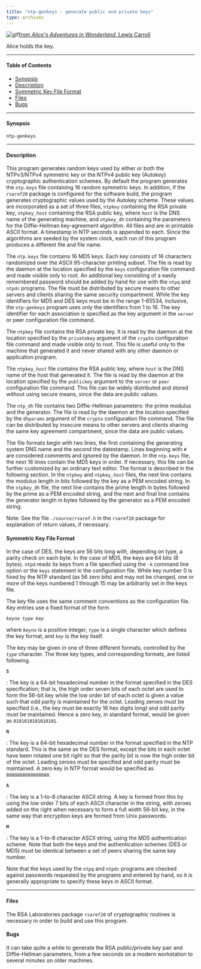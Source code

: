 ```yaml
---
title: "ntp-genkeys - generate public and private keys"
type: archives
---
```


![gif](/archives/pic/alice23.gif)[from _Alice's Adventures in Wonderland_, Lewis Carroll](/reflib/pictures)

Alice holds the key.

* * *

#### Table of Contents

*   [Synopsis](/archives/4.1.0/genkeys/#synopsis)
*   [Description](/archives/4.1.0/genkeys/#description)
*   [Symmetric Key File Format](/archives/4.1.0/genkeys/#symmetric-key-file-format)
*   [Files](/archives/4.1.0/genkeys/#files)
*   [Bugs](/archives/4.1.0/genkeys/#bugs)

* * *

#### Synopsis

<code>ntp-genkeys</code>

* * *

#### Description

This program generates random keys used by either or both the NTPv3/NTPv4 symmetric key or the NTPv4 public key (Autokey) cryptographic authentication schemes. By default the program generates the <code>ntp.keys</code> file containing 16 random symmetric keys. In addition, if the <code>rsaref20</code> package is configured for the software build, the program generates cryptographic values used by the Autokey scheme. These values are incorporated as a set of three files, <code>ntpkey</code> containing the RSA private key, <code>ntpkey\__host_</code> containing the RSA public key, where <code>_host_</code> is the DNS name of the generating machine, and <code>ntpkey_dh</code> containing the parameters for the Diffie-Hellman key-agreement algorithm. All files and are in printable ASCII format. A timestamp in NTP seconds is appended to each. Since the algorithms are seeded by the system clock, each run of this program produces a different file and file name.

The <code>ntp.keys</code> file contains 16 MD5 keys. Each key consists of 16 characters randomized over the ASCII 95-character printing subset. The file is read by the daemon at the location specified by the <code>keys</code> configuration file command and made visible only to root. An additional key consisting of a easily remembered password should be added by hand for use with the <code>ntpq</code> and <code>ntpdc</code> programs. The file must be distributed by secure means to other servers and clients sharing the same security compartment. While the key identifiers for MD5 and DES keys must be in the range 1-65534, inclusive, the <code>ntp-genkeys</code> program uses only the identifiers from 1 to 16. The key identifier for each association is specified as the key argument in the <code>server</code> or peer configuration file command.

The <code>ntpkey</code> file contains the RSA private key. It is read by the daemon at the location specified by the <code>privatekey</code> argument of the <code>crypto</code> configuration file command and made visible only to root. This file is useful only to the machine that generated it and never shared with any other daemon or application program.

The <code>ntpkey\__host_</code> file contains the RSA public key, where <code>_host_</code> is the DNS name of the host that generated it. The file is read by the daemon at the location specified by the <code>publickey</code> argument to the <code>server</code> or <code>peer</code> configuration file command. This file can be widely distributed and stored without using secure means, since the data are public values.

The <code>ntp_dh</code> file contains two Diffie-Hellman parameters: the prime modulus and the generator. The file is read by the daemon at the location specified by the <code>dhparams</code> argument of the <code>crypto</code> configuration file command. The file can be distributed by insecure means to other servers and clients sharing the same key agreement compartment, since the data are public values.

The file formats begin with two lines, the first containing the generating system DNS name and the second the datestamp. Lines beginning with <code>#</code> are considered comments and ignored by the daemon. In the <code>ntp.keys</code> file, the next 16 lines contain the MD5 keys in order. If necessary, this file can be further customized by an ordinary text editor. The format is described in the following section. In the <code>ntpkey</code> and <code>ntpkey\__host_</code> files, the next line contains the modulus length in bits followed by the key as a PEM encoded string. In the <code>ntpkey_dh</code> file, the next line contains the prime length in bytes followed by the prime as a PEM encoded string, and the next and final line contains the generator length in bytes followed by the generator as a PEM encoded string.

Note: See the file <code>./source/rsaref.h</code> in the <code>rsaref20</code> package for explanation of return values, if necessary.

#### Symmetric Key File Format

In the case of DES, the keys are 56 bits long with, depending on type, a parity check on each byte. In the case of MD5, the keys are 64 bits (8 bytes). <code>ntpd</code> reads its keys from a file specified using the <code>-k</code> command line option or the <code>keys</code> statement in the configuration file. While key number 0 is fixed by the NTP standard (as 56 zero bits) and may not be changed, one or more of the keys numbered 1 through 15 may be arbitrarily set in the keys file.

The key file uses the same comment conventions as the configuration file. Key entries use a fixed format of the form

<code>_keyno type key_</code>

where <code>_keyno_</code> is a positive integer, <code>_type_</code> is a single character which defines the key format, and <code>_key_</code> is the key itself.

The key may be given in one of three different formats, controlled by the <code>_type_</code> character. The three key types, and corresponding formats, are listed following.

<code>**S**</code>

: The key is a 64-bit hexadecimal number in the format specified in the DES specification; that is, the high order seven bits of each octet are used to form the 56-bit key while the low order bit of each octet is given a value such that odd parity is maintained for the octet. Leading zeroes must be specified (i.e., the key must be exactly 16 hex digits long) and odd parity must be maintained. Hence a zero key, in standard format, would be given as <code>0101010101010101</code>.

<code>**N**</code>

: The key is a 64-bit hexadecimal number in the format specified in the NTP standard. This is the same as the DES format, except the bits in each octet have been rotated one bit right so that the parity bit is now the high order bit of the octet. Leading zeroes must be specified and odd parity must be maintained. A zero key in NTP format would be specified as <code>8080808080808080</code>.

<code>**A**</code>

: The key is a 1-to-8 character ASCII string. A key is formed from this by using the low order 7 bits of each ASCII character in the string, with zeroes added on the right when necessary to form a full width 56-bit key, in the same way that encryption keys are formed from Unix passwords.

<code>**M**</code>

: The key is a 1-to-8 character ASCII string, using the MD5 authentication scheme. Note that both the keys and the authentication schemes (DES or MD5) must be identical between a set of peers sharing the same key number.

Note that the keys used by the <code>ntpq</code> and <code>ntpdc</code> programs are checked against passwords requested by the programs and entered by hand, so it is generally appropriate to specify these keys in ASCII format.

* * *

#### Files

The RSA Laboratories package <code>rsaref20</code> of cryptographic routines is necessary in order to build and use this program. 

#### Bugs

It can take quite a while to generate the RSA public/private key pair and Diffie-Hellman parameters, from a few seconds on a modern workstation to several minutes on older machines.
